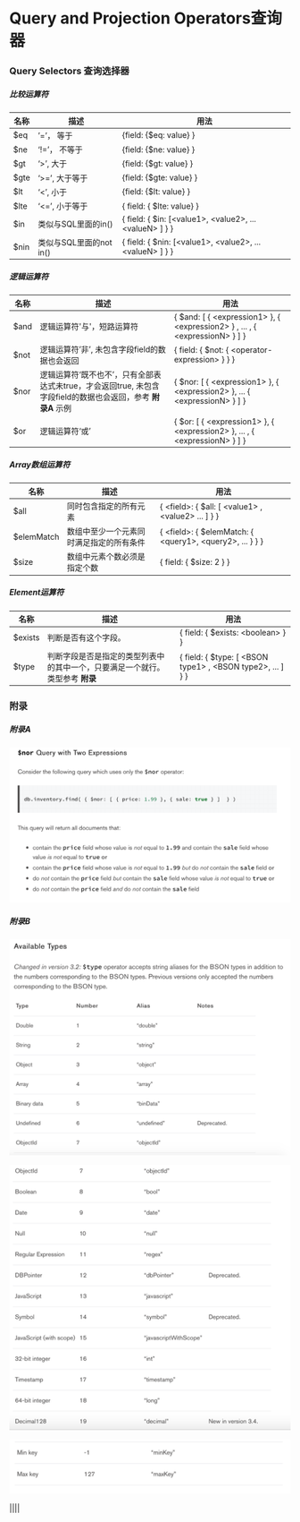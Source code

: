 # Query and Projection Operators查询器

### Query Selectors 查询选择器

##### 比较运算符

|名称|描述|用法|
|---|---|---|
|$eq|’=’， 等于|{field: {$eq: value} }|
|$ne|‘!=’， 不等于|{field: {$ne: value} }|
|$gt|‘>’, 大于|{field: {$gt: value} }|
|$gte|‘>=’, 大于等于|{field: {$gte: value} }|
|$lt|‘<’, 小于|{field: {$lt: value} }|
|$lte|‘<=’, 小于等于|{ field: { $lte: value} }|
|$in|类似与SQL里面的in()|{ field: { $in: \[\<value1>, \<value2>, ... \<valueN> ] } }|
|$nin|类似与SQL里面的not in()|{ field: { $nin: \[\<value1>, \<value2>, ... \<valueN> ] } }|


##### 逻辑运算符

|名称|描述|用法|
|---|---|---|
|$and|逻辑运算符'与'，短路运算符|{ $and: \[ { \<expression1> }, { \<expression2> } , ... , { \<expressionN> } ] }|
|$not|逻辑运算符’非’, 未包含字段field的数据也会返回|{ field: { $not: { \<operator-expression> } } }|
|$nor|逻辑运算符‘既不也不’，只有全部表达式未true，才会返回true, 未包含字段field的数据也会返回，参考 **附录A** 示例|{ $nor: \[ { \<expression1> }, { \<expression2> }, ...  { \<expressionN> } ] }|
|$or|逻辑运算符‘或’|{ $or: \[ { \<expression1> }, { \<expression2> }, ... , { \<expressionN> } ] }|


##### Array数组运算符

|名称|描述|用法|
|---|---|---|
|$all|同时包含指定的所有元素|{ \<field>: { $all: \[ \<value1> , \<value2> ... ] } }|
|$elemMatch|数组中至少一个元素同时满足指定的所有条件|{ \<field>: { $elemMatch: { \<query1>, \<query2>, ... } } }|
|$size|数组中元素个数必须是指定个数|{ field: { $size: 2 } } |


##### Element运算符

|名称|描述|用法|
|---|---|---|
|$exists|判断是否有这个字段。|{ field: { $exists: \<boolean> } }|
|$type|判断字段是否是指定的类型列表中的其中一个，只要满足一个就行。类型参考 **附录**|{ field: { $type: \[ \<BSON type1> , \<BSON type2>, ... ] } }|







### 附录

##### 附录A

![nor](img/operator/nor.png)

##### 附录B
![nor](img/operator/types.png)

![nor](img/operator/types02.png)

![nor](img/operator/types03.png)


||||





















































